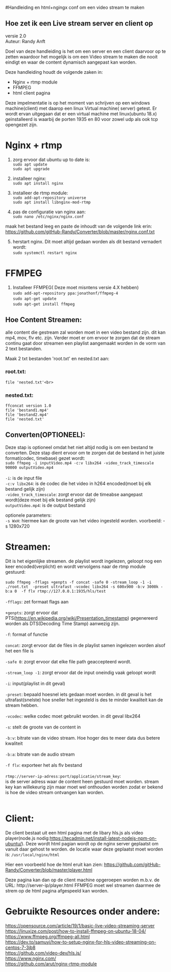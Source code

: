 
#Handleiding en html+ngingx conf om een video stream te maken
## Hoe zet ik een Live stream server en client op<br>
versie 2.0<br>
Auteur: Randy Anft<br>

Doel van deze handleiding is het om een server en een client daarvoor op te zetten waardoor het mogelijk is om een Video stream te maken die nooit eindigt en waar de content dynamisch aangepast kan worden.

Deze handleiding houdt de volgende zaken in:

- Nginx + rtmp module
- FFMPEG
- html client pagina


Deze impelmentatie is op het moment van schrijven op een windows machine(client) met daarop een linux Virtual machine( server) getest.
Er wordt ervan uitgegaan dat er een virtual machine met linux(ubuntu 18.x) geinstalleerd is waarbij de porten 1935 en 80 voor zowel udp als ook tcp opengezet zijn.


# Nginx + rtmp

1) zorg ervoor dat ubuntu up to date is:<br>
	`sudo apt update` <br>
	`sudo apt upgrade`

2) installeer nginx:<br>
	`sudo apt install nginx`

3) installeer de rtmp module:<br>
	`sudo add-apt-repository universe`<br>
	`sudo apt install libnginx-mod-rtmp`

4) pas de configuratie van nginx aan:<br>
	`sudo nano /etc/nginx/nginx.conf`


  maak het bestand leeg en paste de inhoudt van de volgende link erin:<br>
  https://github.com/gitHub-Randy/Converter/blob/master/nginx.conf.txt


5) herstart nginx. Dit moet altijd gedaan worden als dit bestand vernadert wordt:<br>
	`sudo systemctl restart nginx`



# FFMPEG
1) Installeer FFMPEG( Deze moet misntens versie 4.X hebben)<br>
`sudo add-apt-repository ppa:jonathonf/ffmpeg-4`<br>
`sudo apt-get update`<br>
`sudo apt-get install ffmpeg`<br> 


## Hoe Content Streamen:

alle content die gestream zal worden moet in een video bestand zijn. dit kan mp4, mov, flv etc. zijn.
Verder moet er om ervoor te zorgen dat de stream continu gaat door streamen een playlist aangemaakt worden in de vorm van 2 text bestanden.

Maak 2 txt bestanden 'root.txt' en nested.txt aan:<br>
### root.txt:<br>
`file 'nested.txt'<br>`
 <br>
### nested.txt:<br>
  
    ffconcat version 1.0  
    file 'bestand1.mp4'
    file 'bestand2.mp4' 
    file 'nested.txt'



## Converten(OPTIONEEL):
Deze stap is optioneel omdat het niet altijd nodig is om een bestand te converten. Deze stap dient ervoor om te zorgen dat de 		bestand in het juiste format(codec, timebase) gezet wordt:
<br>
`sudo ffmpeg -i inputVideo.mp4 -c:v libx264 -video_track_timescale 90000 outputVideo.mp4`
<br>	
`-i`: is de input file <br>
`-c:v libx264`: is de codec die het video in h264 encoded(moet bij elk bestand gelijk zijn)<br>
`-video_track_timescale`: zorgt ervoor dat de timeabse aangepast wordt(deze moet bij elk bestand gelijk zijn)<br>
`outputVideo.mp4`: is de output bestand <br>

optionele parameters:<br>
`-s WxH`: hiermee kan de groote van het video ingesteld worden. voorbeeld: -s 1280x720<br>
	

# Streamen:
Dit is het eigenlijke streamen. de playlist wordt ingelezen, geloopt nog een keer encoded(verplicht) en wordt vervolgens naar de rtmp module gestuurd:
<br>
<br>
 ```sudo ffmpeg -fflags +genpts -f concat -safe 0 -stream_loop -1 -i ./root.txt  -preset ultrafast -vcodec libx264 -s 600x900 -b:v 3000k -b:a 0  -f flv rtmp://127.0.0.1:1935/hls/test```
<br>
<br>
`-fflags`: zet formaat flags aan<br>
<br>
`+genpts`: zorgt ervoor dat PTS(https://en.wikipedia.org/wiki/Presentation_timestamp) gegenereerd worden als DTS(Decoding Time Stamp) aanwezig zijn.<br>
<br>
`-f`: format of functie<br>
<br>
`concat`: zorgt ervoor dat de files in de playlist samen ingelezen worden alsof het een file is<br>
<br>
`-safe 0`: zorgt ervoor dat elke file path geaccepteerd wordt.<br>
<br>
`-stream_loop -1`: zorgt ervoor dat de input oneindig vaak geloopt wordt<br>
<br>
`-i`: input(playlist in dit geval)<br>
<br>
`-preset`: bepaald hoesnel iets gedaan moet worden. in dit geval is het ultrafast(snelste) hoe sneller het ingesteld is des te minder kwaliteit kan de stream hebben.<br>
<br>
`-vcodec`: welke codec moet gebruikt worden. in dit geval libx264<br>
<br>
`-s`: stelt de groote van de content in<br>
<br>
`-b:v`: bitrate van de video stream. Hoe hoger des te meer data dus betere kwaliteit<br>
<br>
`-b:a`: bitrate van de audio stream<br>
<br>
`-f flv`: exporteer het als flv bestand<br>
<br>
`rtmp://server-ip-adress:port/applicatie/stream_key`:<br>
is de server adress waar de content heen gestuurd moet worden. stream key kan willekeurig zijn maar moet wel onthouden worden zodat er bekend is hoe de video stream ontvangen kan worden.<br>
<br>

# Client:
De client bestaat uit een html pagina met de libary hls.js als video player(node.js nodig:https://tecadmin.net/install-latest-nodejs-npm-on-ubuntu/).
Deze wordt html pagian wordt op de nginx server geplaatst om vanuit daar gehost te worden. de locatie waar deze geplaatst moet worden is:
`/usr/local/nginx/html`

Hier een voorbeeld hoe de html eruit kan zien:
https://github.com/gitHub-Randy/Converter/blob/master/player.html

	


Deze pagina kan dan op de client machine opgeroepen worden m.b.v. de URL: http://server-ip/player.html
FFMPEG moet wel streamen daarmee de strem op de html pagina afgespeeld kan worden. 


# Gebruikte Resources onder andere:

https://opensource.com/article/19/1/basic-live-video-streaming-server	<br>
https://linuxize.com/post/how-to-install-ffmpeg-on-ubuntu-18-04/	<br>
https://www.ffmpeg.org/ffmpeg-all.html	<br>
https://dev.to/samuyi/how-to-setup-nginx-for-hls-video-streaming-on-centos-7-3jb8 <br>
https://github.com/video-dev/hls.js/ <br>
https://www.nginx.com/ <br>
https://github.com/arut/nginx-rtmp-module <br>



	
